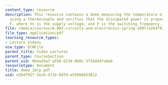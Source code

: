 ```yaml
---
content_type: resource
description: This resource contains a demo measuring the temperature of a CMOS inverter
  using a thermocouple and verifies that the dissipated power is proportional to Vs2
  F, where Vs is the supply voltage, and F is the switching frequency.
file: /media/courses/6-002-circuits-and-electronics-spring-2007/e264f9172ec6471b0d7de55866653812_demo_18rp.pdf
file_type: application/pdf
learning_resource_types:
- Lecture Videos
ocw_type: OCWFile
parent_title: Video Lectures
parent_type: CourseSection
parent_uid: 9b4a2ba7-a556-b234-8b0c-3f1bdd4fa8ab
resourcetype: Document
title: demo_18rp.pdf
uid: e264f917-2ec6-471b-0d7d-e55866653812
---
```

